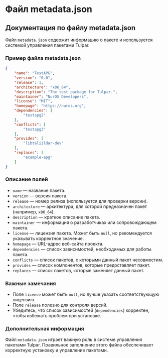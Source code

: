 # Файл metadata.json

## Документация по файлу metadata.json

Файл `metadata.json` содержит информацию о пакете и используется системой управления пакетами Tulpar.

### Пример файла metadata.json

```json
{
    "name": "TestAPG",
    "version": "0.0",
    "release": 1,
    "architecture": "x86_64",
    "description": "The test package for Tulpar.",
    "maintainer": "NurOS Developers",
    "license": "MIT",
    "homepage": "https://nuros.org",
    "dependencies": [
        "testapg2"
    ],
    "conflicts": [
        "testapg3"
    ],
    "provides": [
        "libtaliildar-dev"
    ],
    "replaces": [
        "example-apg"
    ]
}
```

### Описание полей

* `name` — название пакета.
* `version` — версия пакета.
* `release` — номер релиза (используется для проверки версии).
* `architecture` — архитектура, для которой предназначен пакет (например, `x86_64`).
* `description` — краткое описание пакета.
* `maintainer` — информация о разработчиках или сопровождающем пакета.
* `license` — лицензия пакета. Может быть `null`, но рекомендуется указывать корректное значение.
* `homepage` — URL-адрес веб-сайта проекта.
* `dependencies` — список зависимостей, необходимых для работы пакета.
* `conflicts` — список пакетов, с которыми данный пакет несовместим.
* `provides` — список компонентов, которые предоставляет пакет.
* `replaces` — список пакетов, которые заменяет данный пакет.

### Важные замечания

* Поле `license` может быть `null`, но лучше указать соответствующую лицензию.
* Поле `release` полезно для контроля версий.
* Убедитесь, что список зависимостей (`dependencies`) корректен, чтобы избежать проблем при установке.

### Дополнительная информация

Файл `metadata.json` играет важную роль в системе управления пакетами Tulpar. Правильное заполнение этого файла обеспечивает корректную установку и управление пакетами.

